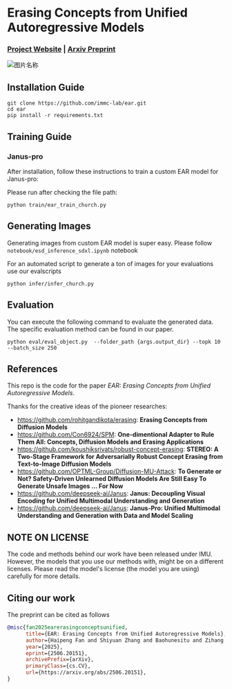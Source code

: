 
# Erasing Concepts from Unified Autoregressive Models
### [Project Website](https://immc-lab.github.io/ear/) | [Arxiv Preprint](https://arxiv.org/pdf/2506.20151)  <br>
![图片名称](./images/figure_1.png)
## Installation Guide
```shell
git clone https://github.com/immc-lab/ear.git
cd ear
pip install -r requirements.txt
```
## Training Guide
### Janus-pro
After installation, follow these instructions to train a custom EAR model for Janus-pro:

Please run after checking the file path:
```shell
python train/ear_train_church.py 
```

## Generating Images
Generating images from custom EAR model is super easy. Please follow `notebook/esd_inference_sdxl.ipynb` notebook

For an automated script to generate a ton of images for your evaluations use our evalscripts
```shell
python infer/infer_church.py
```

## Evaluation 
You can execute the following command to evaluate the generated data. The specific evaluation method can be found in our paper.
```shell
python eval/eval_object.py  --folder_path {args.output_dir} --topk 10 --batch_size 250
```

## References

This repo is the code for the paper *EAR: Erasing Concepts from Unified Autoregressive Models*.

Thanks for the creative ideas of the pioneer researches:

- https://github.com/rohitgandikota/erasing: **Erasing Concepts from Diffusion Models**
- https://github.com/Con6924/SPM: **One-dimentional Adapter to Rule Them All: Concepts, Diffusion Models and Erasing
Applications**
- https://github.com/koushiksrivats/robust-concept-erasing: **STEREO: A Two-Stage Framework for Adversarially Robust Concept Erasing from Text-to-Image Diffusion Models**
- https://github.com/OPTML-Group/Diffusion-MU-Attack: **To Generate or Not? Safety-Driven Unlearned Diffusion Models Are Still Easy To Generate Unsafe Images ... For Now**
- https://github.com/deepseek-ai/Janus: **Janus: Decoupling Visual Encoding for Unified Multimodal Understanding and Generation**
- https://github.com/deepseek-ai/Janus: **Janus-Pro: Unified Multimodal Understanding and Generation with Data and Model Scaling**


## NOTE ON LICENSE
The code and methods behind our work have been released under IMU. However, the models that you use our methods with, might be on a different licenses. Please read the model's license (the model you are using) carefully for more details.

## Citing our work
The preprint can be cited as follows
```bibtex
@misc{fan2025earerasingconceptsunified,
      title={EAR: Erasing Concepts from Unified Autoregressive Models}, 
      author={Haipeng Fan and Shiyuan Zhang and Baohunesitu and Zihang Guo and Huaiwen Zhang},
      year={2025},
      eprint={2506.20151},
      archivePrefix={arXiv},
      primaryClass={cs.CV},
      url={https://arxiv.org/abs/2506.20151}, 
}
```